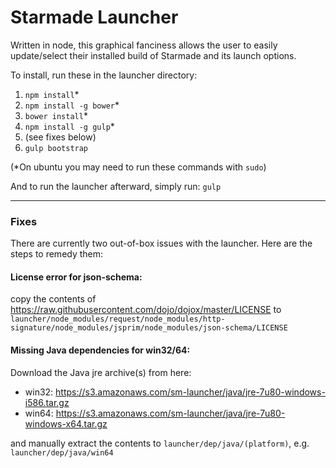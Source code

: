 # Starmade Launcher
Written in node, this graphical fanciness allows the user to easily update/select their installed build of Starmade and its launch options.

To install, run these in the launcher directory:
  1) `npm install`*
  2) `npm install -g bower`*
  3) `bower install`*
  4) `npm install -g gulp`*
  5) (see fixes below)
  6) `gulp bootstrap`

(*On ubuntu you may need to run these commands with `sudo`)


And to run the launcher afterward, simply run: `gulp`



------

### Fixes
There are currently two out-of-box issues with the launcher.  Here are the steps to remedy them:

#### License error for json-schema:
copy the contents of https://raw.githubusercontent.com/dojo/dojox/master/LICENSE to `launcher/node_modules/request/node_modules/http-signature/node_modules/jsprim/node_modules/json-schema/LICENSE`

#### Missing Java dependencies for win32/64:
Download the Java jre archive(s) from here:
  * win32: https://s3.amazonaws.com/sm-launcher/java/jre-7u80-windows-i586.tar.gz
  * win64: https://s3.amazonaws.com/sm-launcher/java/jre-7u80-windows-x64.tar.gz

and manually extract the contents to `launcher/dep/java/(platform)`, e.g. `launcher/dep/java/win64`
